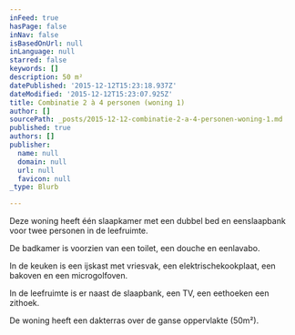 ```yaml
---
inFeed: true
hasPage: false
inNav: false
isBasedOnUrl: null
inLanguage: null
starred: false
keywords: []
description: 50 m²
datePublished: '2015-12-12T15:23:18.937Z'
dateModified: '2015-12-12T15:23:07.925Z'
title: Combinatie 2 à 4 personen (woning 1)
author: []
sourcePath: _posts/2015-12-12-combinatie-2-a-4-personen-woning-1.md
published: true
authors: []
publisher:
  name: null
  domain: null
  url: null
  favicon: null
_type: Blurb

---
```

Deze woning heeft één slaapkamer met een dubbel bed en eenslaapbank voor twee personen in de leefruimte. 

De badkamer is voorzien van een toilet, een douche en eenlavabo. 

In de keuken is een ijskast met vriesvak, een elektrischekookplaat, een bakoven en een microgolfoven. 

In de leefruimte is er naast de slaapbank, een TV, een eethoeken een zithoek. 

De woning heeft een dakterras over de ganse oppervlakte (50m²).